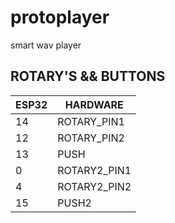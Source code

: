 # protoplayer
smart wav player

## ROTARY'S && BUTTONS

| ESP32 | HARDWARE |
| --- | --- |
|14|ROTARY_PIN1|
|12|ROTARY_PIN2|
|13|PUSH |
|0|ROTARY2_PIN1|
|4|ROTARY2_PIN2|
|15|PUSH2|